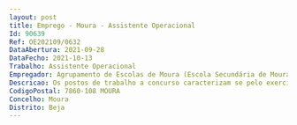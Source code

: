 ```yaml
--- 
layout: post
title: Emprego - Moura - Assistente Operacional
Id: 90639
Ref: OE202109/0632
DataAbertura: 2021-09-28
DataFecho: 2021-10-13
Trabalho: Assistente Operacional
Empregador: Agrupamento de Escolas de Moura (Escola Secundária de Moura - Sede)
Descricao: Os postos de trabalho a concurso caracterizam se pelo exercício de funções na carreira e categoria de assistente operacional, de grau 1
CodigoPostal: 7860-108 MOURA
Concelho: Moura
Distrito: Beja
--- 
```

